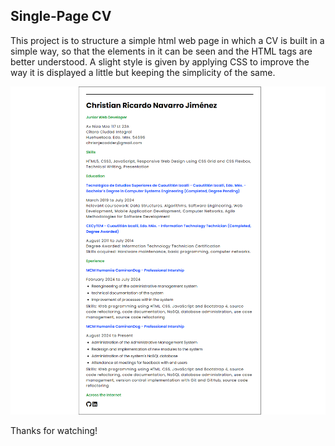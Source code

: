 ## Single-Page CV

This project is to structure a simple html web page in which a CV is built in a simple way, so that the elements in it can be seen and the HTML tags are better understood.
A slight style is given by applying CSS to improve the way it is displayed a little but keeping the simplicity of the same.

![image-preview-cv](image.png)

Thanks for watching!